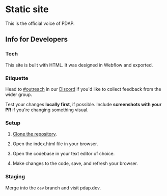 # Static site
This is the official voice of PDAP.

## Info for Developers

### Tech
This site is built with HTML. It was designed in Webflow and exported.

### Etiquette
Head to [\#outreach](https://discord.com/channels/828274060034965575/853442226034442260/) in our [Discord](https://discord.gg/vKhDv7nC8B) if you'd like to collect feedback from the wider group.

Test your changes **locally first**, if possible. Include **screenshots with your PR** if you're changing something visual.


### Setup

1. [Clone the repository](https://docs.github.com/en/repositories/creating-and-managing-repositories/cloning-a-repository).

2. Open the index.html file in your browser.

3. Open the codebase in your text editor of choice.

4. Make changes to the code, save, and refresh your browser.


### Staging

Merge into the `dev` branch and visit pdap.dev.
